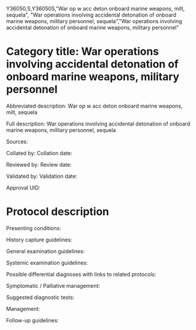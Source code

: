 Y36050,S,Y36050S,"War op w acc deton onboard marine weapons, milt, sequela", "War operations involving accidental detonation of onboard marine weapons, military personnel, sequela","War operations involving accidental detonation of onboard marine weapons, military personnel"
# Category title: War operations involving accidental detonation of onboard marine weapons, military personnel

Abbreviated description: War op w acc deton onboard marine weapons, milt, sequela

Full description: War operations involving accidental detonation of onboard marine weapons, military personnel, sequela

Sources:

Collated by:
Collation date:

Reviewed by:
Review date:

Validated by:
Validation date:

Approval UID:

# Protocol description

Presenting conditions:

History capture guidelines:

General examination guidelines:

Systemic examination guidelines:

Possible differential diagnoses with links to related protocols:

Symptomatic / Palliative management:

Suggested diagnostic tests:

Management:

Follow-up guidelines:

